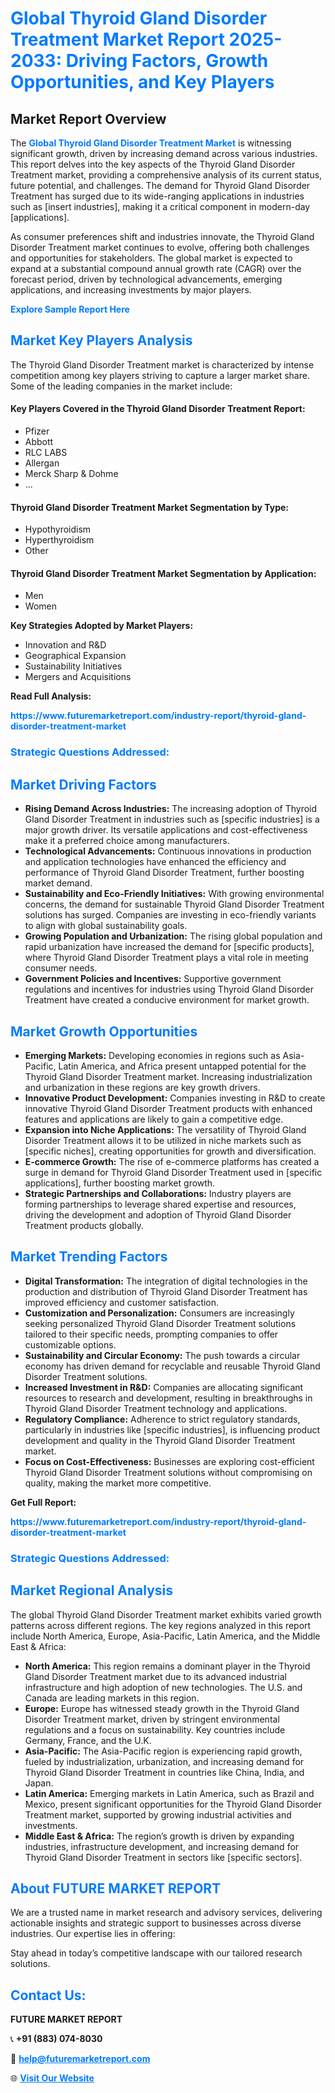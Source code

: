 <h1 style="color: #007BFF;">Global Thyroid Gland Disorder Treatment Market Report 2025-2033: Driving Factors, Growth Opportunities, and Key Players</h1>

<section id="overview">
<h2>Market Report Overview</h2>
<p>The <a href="https://www.futuremarketreport.com/industry-report/thyroid-gland-disorder-treatment-market" style="color: #007BFF; text-decoration: none;"><strong>Global Thyroid Gland Disorder Treatment Market</strong></a> is witnessing significant growth, driven by increasing demand across various industries. This report delves into the key aspects of the Thyroid Gland Disorder Treatment market, providing a comprehensive analysis of its current status, future potential, and challenges. The demand for Thyroid Gland Disorder Treatment has surged due to its wide-ranging applications in industries such as [insert industries], making it a critical component in modern-day [applications].</p>
<p>As consumer preferences shift and industries innovate, the Thyroid Gland Disorder Treatment market continues to evolve, offering both challenges and opportunities for stakeholders. The global market is expected to expand at a substantial compound annual growth rate (CAGR) over the forecast period, driven by technological advancements, emerging applications, and increasing investments by major players.</p>
</section>

<section id="overview">
<p><a href="https://www.futuremarketreport.com/request-sample/reportId=105900" style="color: #007BFF; text-decoration: none;"><strong>Explore Sample Report Here</strong></a></p>
</section>

<section id="key-players">
<h2 style="color: #007BFF;">Market Key Players Analysis</h2>
<p>The Thyroid Gland Disorder Treatment market is characterized by intense competition among key players striving to capture a larger market share. Some of the leading companies in the market include:</p>
<h4>Key Players Covered in the Thyroid Gland Disorder Treatment Report:</h4>
<ul><li>Pfizer</li><li>Abbott</li><li>RLC LABS</li><li>Allergan</li><li>Merck Sharp &amp; Dohme</li><li>...</li></ul>
<h4>Thyroid Gland Disorder Treatment Market Segmentation by Type:</h4>
<ul><li>Hypothyroidism</li><li>Hyperthyroidism</li><li>Other</li></ul>

<h4>Thyroid Gland Disorder Treatment Market Segmentation by Application:</h4>
<ul><li>Men</li><li>Women</li></ul>
<p><strong>Key Strategies Adopted by Market Players:</strong></p>
<ul>
<li>Innovation and R&D</li>
<li>Geographical Expansion</li>
<li>Sustainability Initiatives</li>
<li>Mergers and Acquisitions</li>
</ul>
</section>

<section>
<p><strong>Read Full Analysis: </strong></p><a href="https://www.futuremarketreport.com/industry-report/thyroid-gland-disorder-treatment-market" style="color: #007BFF; text-decoration: none;"><strong>https://www.futuremarketreport.com/industry-report/thyroid-gland-disorder-treatment-market</strong></a>
<h3 style="color: #007BFF;">Strategic Questions Addressed:</h3>
</section>

<section id="driving-factors">
<h2 style="color: #007BFF;">Market Driving Factors</h2>
<ul>
<li><strong>Rising Demand Across Industries:</strong> The increasing adoption of Thyroid Gland Disorder Treatment in industries such as [specific industries] is a major growth driver. Its versatile applications and cost-effectiveness make it a preferred choice among manufacturers.</li>
<li><strong>Technological Advancements:</strong> Continuous innovations in production and application technologies have enhanced the efficiency and performance of Thyroid Gland Disorder Treatment, further boosting market demand.</li>
<li><strong>Sustainability and Eco-Friendly Initiatives:</strong> With growing environmental concerns, the demand for sustainable Thyroid Gland Disorder Treatment solutions has surged. Companies are investing in eco-friendly variants to align with global sustainability goals.</li>
<li><strong>Growing Population and Urbanization:</strong> The rising global population and rapid urbanization have increased the demand for [specific products], where Thyroid Gland Disorder Treatment plays a vital role in meeting consumer needs.</li>
<li><strong>Government Policies and Incentives:</strong> Supportive government regulations and incentives for industries using Thyroid Gland Disorder Treatment have created a conducive environment for market growth.</li>
</ul>
</section>

<section id="growth-opportunities">
<h2 style="color: #007BFF;">Market Growth Opportunities</h2>
<ul>
<li><strong>Emerging Markets:</strong> Developing economies in regions such as Asia-Pacific, Latin America, and Africa present untapped potential for the Thyroid Gland Disorder Treatment market. Increasing industrialization and urbanization in these regions are key growth drivers.</li>
<li><strong>Innovative Product Development:</strong> Companies investing in R&D to create innovative Thyroid Gland Disorder Treatment products with enhanced features and applications are likely to gain a competitive edge.</li>
<li><strong>Expansion into Niche Applications:</strong> The versatility of Thyroid Gland Disorder Treatment allows it to be utilized in niche markets such as [specific niches], creating opportunities for growth and diversification.</li>
<li><strong>E-commerce Growth:</strong> The rise of e-commerce platforms has created a surge in demand for Thyroid Gland Disorder Treatment used in [specific applications], further boosting market growth.</li>
<li><strong>Strategic Partnerships and Collaborations:</strong> Industry players are forming partnerships to leverage shared expertise and resources, driving the development and adoption of Thyroid Gland Disorder Treatment products globally.</li>
</ul>
</section>

<section id="trending-factors">
<h2 style="color: #007BFF;">Market Trending Factors</h2>
<ul>
<li><strong>Digital Transformation:</strong> The integration of digital technologies in the production and distribution of Thyroid Gland Disorder Treatment has improved efficiency and customer satisfaction.</li>
<li><strong>Customization and Personalization:</strong> Consumers are increasingly seeking personalized Thyroid Gland Disorder Treatment solutions tailored to their specific needs, prompting companies to offer customizable options.</li>
<li><strong>Sustainability and Circular Economy:</strong> The push towards a circular economy has driven demand for recyclable and reusable Thyroid Gland Disorder Treatment solutions.</li>
<li><strong>Increased Investment in R&D:</strong> Companies are allocating significant resources to research and development, resulting in breakthroughs in Thyroid Gland Disorder Treatment technology and applications.</li>
<li><strong>Regulatory Compliance:</strong> Adherence to strict regulatory standards, particularly in industries like [specific industries], is influencing product development and quality in the Thyroid Gland Disorder Treatment market.</li>
<li><strong>Focus on Cost-Effectiveness:</strong> Businesses are exploring cost-efficient Thyroid Gland Disorder Treatment solutions without compromising on quality, making the market more competitive.</li>
</ul>
</section>

<section>
<p><strong>Get Full Report: </strong></p><a href="https://www.futuremarketreport.com/industry-report/thyroid-gland-disorder-treatment-market" style="color: #007BFF; text-decoration: none;"><strong>https://www.futuremarketreport.com/industry-report/thyroid-gland-disorder-treatment-market</strong></a>
<h3 style="color: #007BFF;">Strategic Questions Addressed:</h3>
</section>


<section id="regional-analysis">
<h2 style="color: #007BFF;">Market Regional Analysis</h2>
<p>The global Thyroid Gland Disorder Treatment market exhibits varied growth patterns across different regions. The key regions analyzed in this report include North America, Europe, Asia-Pacific, Latin America, and the Middle East & Africa:</p>
<ul>
<li><strong>North America:</strong> This region remains a dominant player in the Thyroid Gland Disorder Treatment market due to its advanced industrial infrastructure and high adoption of new technologies. The U.S. and Canada are leading markets in this region.</li>
<li><strong>Europe:</strong> Europe has witnessed steady growth in the Thyroid Gland Disorder Treatment market, driven by stringent environmental regulations and a focus on sustainability. Key countries include Germany, France, and the U.K.</li>
<li><strong>Asia-Pacific:</strong> The Asia-Pacific region is experiencing rapid growth, fueled by industrialization, urbanization, and increasing demand for Thyroid Gland Disorder Treatment in countries like China, India, and Japan.</li>
<li><strong>Latin America:</strong> Emerging markets in Latin America, such as Brazil and Mexico, present significant opportunities for the Thyroid Gland Disorder Treatment market, supported by growing industrial activities and investments.</li>
<li><strong>Middle East & Africa:</strong> The region’s growth is driven by expanding industries, infrastructure development, and increasing demand for Thyroid Gland Disorder Treatment in sectors like [specific sectors].</li>
</ul>
</section>

<footer>
<h2 style="color: #007BFF;">About FUTURE MARKET REPORT</h2>
<p>We are a trusted name in market research and advisory services, delivering actionable insights and strategic support to businesses across diverse industries. Our expertise lies in offering:</p>

<p>Stay ahead in today’s competitive landscape with our tailored research solutions.</p>

<h2 style="color: #007BFF;">Contact Us:</h2>
<p><strong>FUTURE MARKET REPORT</strong></p>
<p>📞 <strong>+91 (883) 074-8030</strong></p>
<p>📧 <strong><a href="mailto:help@futuremarketreport.com" style="color: #007BFF;">help@futuremarketreport.com</a></strong></p>
<p>🌐 <strong><a href="https://www.futuremarketreport.com/" style="color: #007BFF;">Visit Our Website</a></strong></p>
</footer>
